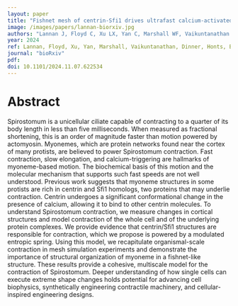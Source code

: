 ```yaml
---
layout: paper
title: "Fishnet mesh of centrin-Sfi1 drives ultrafast calcium-activated contraction of the giant cell Spirostomum ambiguum"
image: /images/papers/lannan-biorxiv.jpg
authors: "Lannan J, Floyd C, Xu LX, Yan C, Marshall WF, Vaikuntanathan S, Dinner AR, Honts JE, Bhamla S, Elting MW"
year: 2024
ref: Lannan, Floyd, Xu, Yan, Marshall, Vaikuntanathan, Dinner, Honts, Bhamla, and Elting, bioRxiv 2024.
journal: "bioRxiv"
pdf:
doi: 10.1101/2024.11.07.622534
---
```


# Abstract
Spirostomum is a unicellular ciliate capable of contracting to a quarter of its body length in less than five milliseconds. When measured as fractional shortening, this is an order of magnitude faster than motion powered by actomyosin. Myonemes, which are protein networks found near the cortex of many protists, are believed to power Spirostomum contraction. Fast contraction, slow elongation, and calcium-triggering are hallmarks of myoneme-based motion. The biochemical basis of this motion and the molecular mechanism that supports such fast speeds are not well understood. Previous work suggests that myoneme structures in some protists are rich in centrin and Sfi1 homologs, two proteins that may underlie contraction. Centrin undergoes a significant conformational change in the presence of calcium, allowing it to bind to other centrin molecules. To understand Spirostomum contraction, we measure changes in cortical structures and model contraction of the whole cell and of the underlying protein complexes. We provide evidence that centrin/Sfi1 structures are responsible for contraction, which we propose is powered by a modulated entropic spring. Using this model, we recapitulate organismal-scale contraction in mesh simulation experiments and demonstrate the importance of structural organization of myoneme in a fishnet-like structure. These results provide a cohesive, multiscale model for the contraction of Spirostomum. Deeper understanding of how single cells can execute extreme shape changes holds potential for advancing cell biophysics, synthetically engineering contractile machinery, and cellular-inspired engineering designs.
